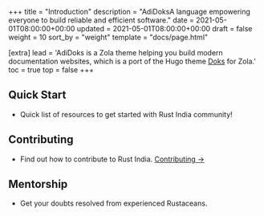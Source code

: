 +++
title = "Introduction"
description = "AdiDoksA language empowering everyone to build reliable and efficient software."
date = 2021-05-01T08:00:00+00:00
updated = 2021-05-01T08:00:00+00:00
draft = false
weight = 10
sort_by = "weight"
template = "docs/page.html"

[extra]
lead = 'AdiDoks is a Zola theme helping you build modern documentation websites, which is a port of the Hugo theme <a href="https://github.com/h-enk/doks">Doks</a> for Zola.'
toc = true
top = false
+++

## Quick Start

- Quick list of resources to get started with Rust India community!

## Contributing

- Find out how to contribute to Rust India. [Contributing →](../../contributing/how-to-contribute/)

## Mentorship
- Get your doubts resolved from experienced Rustaceans.
